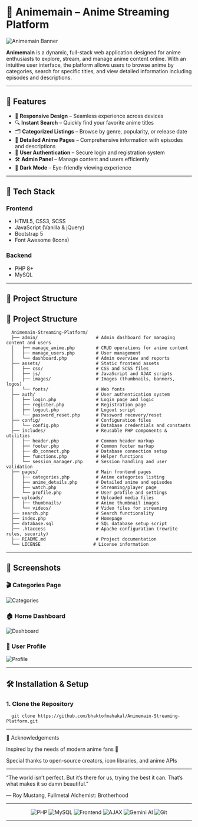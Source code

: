 # 🌸 Animemain – Anime Streaming Platform

![Animemain Banner](https://github.com/bhaktofmahakal/Animemain-Streaming-Platform/blob/main/assets/images/banner.png)

**Animemain** is a dynamic, full-stack web application designed for anime enthusiasts to explore, stream, and manage anime content online. With an intuitive user interface, the platform allows users to browse anime by categories, search for specific titles, and view detailed information including episodes and descriptions.

---

## 🚀 Features

- 🎨 **Responsive Design** – Seamless experience across devices
- 🔍 **Instant Search** – Quickly find your favorite anime titles
- 🗂️ **Categorized Listings** – Browse by genre, popularity, or release date
- 📄 **Detailed Anime Pages** – Comprehensive information with episodes and descriptions
- 🔐 **User Authentication** – Secure login and registration system
- 🛠️ **Admin Panel** – Manage content and users efficiently
- 🌙 **Dark Mode** – Eye-friendly viewing experience

---

## 🧰 Tech Stack

### Frontend
- HTML5, CSS3, SCSS
- JavaScript (Vanilla & jQuery)
- Bootstrap 5
- Font Awesome (Icons)

### Backend
- PHP 8+
- MySQL

---

## 📁 Project Structure

## 📁 Project Structure

      Animemain-Streaming-Platform/
      ├── admin/                      # Admin dashboard for managing content and users
      │   ├── manage_anime.php        # CRUD operations for anime content
      │   ├── manage_users.php        # User management
      │   └── dashboard.php           # Admin overview and reports
      ├── assets/                     # Static frontend assets
      │   ├── css/                    # CSS and SCSS files
      │   ├── js/                     # JavaScript and AJAX scripts
      │   ├── images/                 # Images (thumbnails, banners, logos)
      │   └── fonts/                  # Web fonts
      ├── auth/                       # User authentication system
      │   ├── login.php               # Login page and logic
      │   ├── register.php            # Registration page
      │   ├── logout.php              # Logout script
      │   └── password_reset.php      # Password recovery/reset
      ├── config/                     # Configuration files
      │   └── config.php              # Database credentials and constants
      ├── includes/                   # Reusable PHP components & utilities
      │   ├── header.php              # Common header markup
      │   ├── footer.php              # Common footer markup
      │   ├── db_connect.php          # Database connection setup
      │   ├── functions.php           # Helper functions
      │   └── session_manager.php     # Session handling and user validation
      ├── pages/                      # Main frontend pages
      │   ├── categories.php          # Anime categories listing
      │   ├── anime_details.php       # Detailed anime and episodes
      │   ├── watch.php               # Streaming/player page
      │   └── profile.php             # User profile and settings
      ├── uploads/                    # Uploaded media files
      │   ├── thumbnails/             # Anime thumbnail images
      │   └── videos/                 # Video files for streaming
      ├── search.php                  # Search functionality
      ├── index.php                   # Homepage
      ├── database.sql                # SQL database setup script
      ├── .htaccess                   # Apache configuration (rewrite rules, security)
      ├── README.md                   # Project documentation
      └── LICENSE                    # License information


---

## 📸 Screenshots

### 🎬 Categories Page  
![Categories](https://github.com/bhaktofmahakal/Animemain-Streaming-Platform/blob/main/assets/images/categories.png)

### 🏠 Home Dashboard  
![Dashboard](https://github.com/bhaktofmahakal/Animemain-Streaming-Platform/blob/main/assets/images/homepage.png)

### 👤 User Profile  
![Profile](https://github.com/bhaktofmahakal/Animemain-Streaming-Platform/blob/main/assets/images/profile.png)

---

## 🛠️ Installation & Setup

### 1. Clone the Repository

      git clone https://github.com/bhaktofmahakal/Animemain-Streaming-Platform.git

---



🙌 Acknowledgements

Inspired by the needs of modern anime fans 🌸

Special thanks to open-source creators, icon libraries, and anime APIs

---

“The world isn’t perfect. But it’s there for us, trying the best it can. That’s what makes it so damn beautiful.”

— Roy Mustang, Fullmetal Alchemist: Brotherhood

---

<p align="center">
  <img src="https://img.shields.io/badge/Language-PHP-blue?style=for-the-badge&logo=php&logoColor=white" alt="PHP" />
  <img src="https://img.shields.io/badge/Database-MySQL-yellow?style=for-the-badge&logo=mysql&logoColor=black" alt="MySQL" />
  <img src="https://img.shields.io/badge/Frontend-HTML5%2C%20CSS3%2C%20JavaScript-orange?style=for-the-badge&logo=html5&logoColor=white" alt="Frontend" />
  <img src="https://img.shields.io/badge/AJAX-Real--Time-lightgrey?style=for-the-badge&logo=ajax" alt="AJAX" />
  <img src="https://img.shields.io/badge/AI-Gemini%20API-purple?style=for-the-badge&logo=googlecloud" alt="Gemini AI" />
  <img src="https://img.shields.io/badge/Version%20Control-Git-black?style=for-the-badge&logo=git&logoColor=white" alt="Git" />
</p>



---

